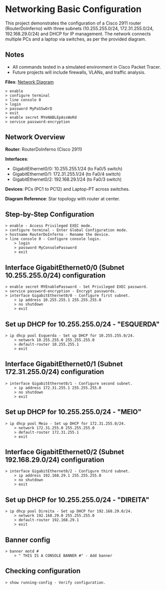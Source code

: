 # Networking Basic Configuration
This project demonstrates the configuration of a Cisco 2911 router (RouterDoInferno) with three subnets (10.255.255.0/24, 172.31.255.0/24, 192.168.29.0/24) and DHCP for IP management. 
The network connects multiple PCs and a laptop via switches, as per the provided diagram.

## Notes
- All commands tested in a simulated environment in Cisco Packet Tracer.
- Future projects will include firewalls, VLANs, and traffic analysis.

**Files**: [Network Diagram](network_diagram.png)
```
> enable
> configure terminal
> line console 0
> login
> password MyPaSSwOrD
> exit
> enable secret MYeNABLEpAssWoRd
> service password-encryption
```

## Network Overview

**Router**: RouterDoInferno (Cisco 2911)

**Interfaces**:
- GigabitEthernet0/0: 10.255.255.1/24 (to Fa0/5 switch)
- GigabitEthernet0/1: 172.31.255.1/24 (to Fa0/4 switch)
- GigabitEthernet0/2: 192.168.29.1/24 (to Fa0/3 switch)

**Devices**: PCs (PC1 to PC12) and Laptop-PT across switches.

**Diagram Reference**: Star topology with router at center.

## Step-by-Step Configuration
```
> enable - Access Privileged EXEC mode.
> configure terminal - Enter Global Configuration mode.
> hostname RouterDoInferno - Rename the device.
> line console 0 - Configure console login.
    > login
    > password MyConsolePassword
    > exit
```
## Interface GigabitEthernet0/0 (Subnet 10.255.255.0/24) configuration
```
> enable secret MYEnablePassword - Set Privileged EXEC password.
> service password-encryption - Encrypt passwords.
> interface GigabitEthernet0/0 - Configure first subnet.
    > ip address 10.255.255.1 255.255.255.0
    > no shutdown
    > exit
```
## Set up DHCP for 10.255.255.0/24 - "ESQUERDA"
```
> ip dhcp pool Esquerda - Set up DHCP for 10.255.255.0/24.
    > network 10.255.255.0 255.255.255.0
    > default-router 10.255.255.1
    > exit
```
## Interface GigabitEthernet0/1 (Subnet 172.31.255.0/24) configuration
```
> interface GigabitEthernet0/1 - Configure second subnet.
    > ip address 172.31.255.1 255.255.255.0
    > no shutdown
    > exit
```
## Set up DHCP for 10.255.255.0/24 - "MEIO"
```
> ip dhcp pool Meio - Set up DHCP for 172.31.255.0/24.
    > network 172.31.255.0 255.255.255.0
    > default-router 172.31.255.1
    > exit
```
## Interface GigabitEthernet0/2 (Subnet 192.168.29.0/24) configuration
```
> interface GigabitEthernet0/2 - Configure third subnet.
    > ip address 192.168.29.1 255.255.255.0
    > no shutdown
    > exit
```
## Set up DHCP for 10.255.255.0/24 - "DIREITA"
```
> ip dhcp pool Direita - Set up DHCP for 192.168.29.0/24.
    > network 192.168.29.0 255.255.255.0
    > default-router 192.168.29.1
    > exit
```
## Banner config
```
> banner motd # 
    > " THIS IS A CONSOLE BANNER #" - Add banner
```

## Checking configuration 
```
> show running-config - Verify configuration.
```
